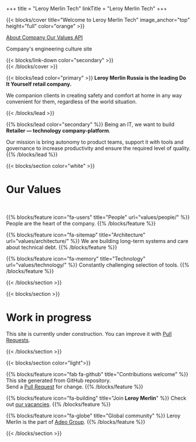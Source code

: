 +++
title = "Leroy Merlin Tech"
linkTitle = "Leroy Merlin Tech"
+++

{{< blocks/cover title="Welcome to Leroy Merlin Tech" image_anchor="top" height="full" color="orange" >}}
<div class="mx-auto">
	<a class="btn btn-lg btn-secondary mr-3 mb-4" href="about/">
		<i class="fas fa-caret-square-up mr-2 "></i> About Company
	</a>
	<a class="btn btn-lg btn-warning mr-3 mb-4" href="values/">
		Our Values 
	</a>
	<a class="btn btn-lg btn-info mr-3 mb-4" href="api/">
		<i class="fas fa-location-arrow mr-2 "></i> API
	</a>
	<p class="lead" id="main-subtitle">Company's engineering culture site</p>
	{{< blocks/link-down color="secondary" >}}
	
</div>
{{< /blocks/cover >}}

{{< blocks/lead color="primary" >}}
**Leroy Merlin Russia is the leading Do It Yourself retail company.**

We companion clients in creating safety and comfort at home in any way convenient for them, regardless of the world situation.

{{< /blocks/lead >}}

{{% blocks/lead color="secondary" %}}
Being an IT, we want to build **Retailer — technology company-platform**.

Our mission is bring autonomy to product teams, support it with tools and governance to increase productivity and ensure the required level of quality.
{{% /blocks/lead %}}

{{< blocks/section color="white" >}}

<div class="col-12">
<h1 class="text-center">Our Values</h1><br />
</div>

{{% blocks/feature icon="fa-users" title="People" url="values/people/" %}}
People are the heart of the company.
{{% /blocks/feature %}}

{{% blocks/feature icon="fa-sitemap" title="Architecture" url="values/architecture/" %}}
We are building long-term systems and care about technical debt.
{{% /blocks/feature %}}

{{% blocks/feature icon="fa-memory" title="Technology" url="values/technology/" %}}
Сonstantly challenging selection of tools.
{{% /blocks/feature %}}

{{< /blocks/section >}}


{{< blocks/section >}}
<div class="col">
<h1 class="text-center">Work in progress</h1>
<div class="text-center">This site is currently under construction. You can improve it with <a href="https://github.com/adeo/lmru--tech/pulls">Pull Requests</a>.</div>
</div>

{{< /blocks/section >}}



{{< blocks/section color="light">}}

{{% blocks/feature icon="fab fa-github" title="Contributions welcome" %}}
This site generated from GitHub repository. <br /> Send a [Pull Request](https://github.com/adeo/lmru--tech/pulls) for change.
{{% /blocks/feature %}}


{{% blocks/feature icon="fa-building" title="Join **Leroy Merlin**" %}}
Check out [our vacancies](https://hh.ru/search/vacancy?text=%D0%9B%D0%B5%D1%80%D1%83%D0%B0%20%D0%9C%D0%B5%D1%80%D0%BB%D0%B5%D0%BD&search_field=company_name&specialization=1).
{{% /blocks/feature %}}

{{% blocks/feature icon="fa-globe" title="Global community" %}}
Leroy Merlin is the part of [Adeo Group](https://www.adeo.com/).
{{% /blocks/feature %}}

{{< /blocks/section >}}
